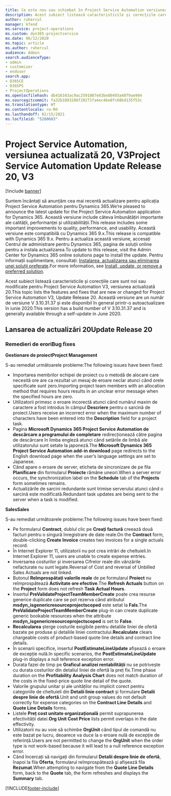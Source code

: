 ```yaml
---
title: Ce este nou sau schimbat în Project Service Automation versiunea actualizată 20, V3
description: Acest subiect listează caracteristicile și corecțiile care sunt disponibile în Project Service Automation V3, versiunea actualizată 20, V3
author: ruhercul
manager: kfend
ms.service: project-operations
ms.custom: dyn365-projectservice
ms.date: 06/12/2020
ms.topic: article
ms.author: ruhercul
audience: Admin
search.audienceType:
- admin
- customizer
- enduser
search.app:
- D365CE
- D365PS
- ProjectOperations
ms.openlocfilehash: db416343ac9ac2591007e83be80493a48f9ae904
ms.sourcegitcommit: fa32b1893286f20271fa4ec4be8fc68bd135f53c
ms.translationtype: HT
ms.contentlocale: ro-RO
ms.lasthandoff: 02/15/2021
ms.locfileid: "5280683"
---
```

# <a name="project-service-automation-update-release-20-v3"></a><span data-ttu-id="b0e11-103">Project Service Automation, versiunea actualizată 20, V3</span><span class="sxs-lookup"><span data-stu-id="b0e11-103">Project Service Automation Update Release 20, V3</span></span>

[!include [banner](../includes/psa-now-project-operations.md)]

<span data-ttu-id="b0e11-104">Suntem încântați să anunțăm cea mai recentă actualizare pentru aplicația Project Service Automation pentru Dynamics 365.</span><span class="sxs-lookup"><span data-stu-id="b0e11-104">We’re pleased to announce the latest update for the Project Service Automation application for Dynamics 365.</span></span> <span data-ttu-id="b0e11-105">Această versiune include câteva îmbunătățiri importante ale calității, performanței și utilizabilității.</span><span class="sxs-lookup"><span data-stu-id="b0e11-105">This release includes some important improvements to quality, performance, and usability.</span></span> <span data-ttu-id="b0e11-106">Această versiune este compatibilă cu Dynamics 365 9.x.</span><span class="sxs-lookup"><span data-stu-id="b0e11-106">This release is compatible with Dynamics 365 9.x.</span></span> <span data-ttu-id="b0e11-107">Pentru a actualiza această versiune, accesați Centrul de administrare pentru Dynamics 365, pagina de soluții online pentru a instala actualizarea.</span><span class="sxs-lookup"><span data-stu-id="b0e11-107">To update to this release, visit the Admin Center for Dynamics 365 online solutions page to install the update.</span></span> <span data-ttu-id="b0e11-108">Pentru informații suplimentare, consultați: [Instalarea, actualizarea sau eliminarea unei soluții preferate](https://docs.microsoft.com/power-platform/admin/install-remove-preferred-solution).</span><span class="sxs-lookup"><span data-stu-id="b0e11-108">For more information, see [Install, update, or remove a preferred solution](https://docs.microsoft.com/power-platform/admin/install-remove-preferred-solution).</span></span>

<span data-ttu-id="b0e11-109">Acest subiect listează caracteristicile și corecțiile care sunt noi sau modificate pentru Project Service Automation V3, versiunea actualizată 20.</span><span class="sxs-lookup"><span data-stu-id="b0e11-109">This topic lists the features and fixes that are new or changed for Project Service Automation V3, Update Release 20.</span></span> <span data-ttu-id="b0e11-110">Această versiune are un număr de versiune V 3.10.31.37 și este disponibil în general printr-o autoactualizare în iunie 2020.</span><span class="sxs-lookup"><span data-stu-id="b0e11-110">This version has a build number of V 3.10.31.37 and is generally available through a self-update in June 2020.</span></span>

## <a name="update-release-20"></a><span data-ttu-id="b0e11-111">Lansarea de actualizări 20</span><span class="sxs-lookup"><span data-stu-id="b0e11-111">Update Release 20</span></span>

### <a name="bug-fixes"></a><span data-ttu-id="b0e11-112">Remedieri de erori</span><span class="sxs-lookup"><span data-stu-id="b0e11-112">Bug fixes</span></span>

<span data-ttu-id="b0e11-113">**Gestionare de proiect**</span><span class="sxs-lookup"><span data-stu-id="b0e11-113">**Project Management**</span></span>

<span data-ttu-id="b0e11-114">S-au remediat următoarele probleme:</span><span class="sxs-lookup"><span data-stu-id="b0e11-114">The following issues have been fixed:</span></span>

- <span data-ttu-id="b0e11-115">Importarea membrilor echipei de proiect cu o metodă de alocare care necesită ore are ca rezultat un mesaj de eroare neclar atunci când orele specificate sunt zero.</span><span class="sxs-lookup"><span data-stu-id="b0e11-115">Importing project team members with an allocation method that requires hours results in an unclear error message when the specified hours are zero.</span></span>
- <span data-ttu-id="b0e11-116">Utilizatorii primesc o eroare incorectă atunci când numărul maxim de caractere a fost introdus în câmpul **Descriere** pentru o sarcină de proiect.</span><span class="sxs-lookup"><span data-stu-id="b0e11-116">Users receive an incorrect error when the maximum number of characters have been entered into the **Description** field for a project task.</span></span>
- <span data-ttu-id="b0e11-117">Pagina **Microsoft Dynamics 365 Project Service Automation de descărcare a programului de completare** redirecționează către pagina de descărcare în limba engleză atunci când setările de limbă ale utilizatorului sunt setate la japoneză.</span><span class="sxs-lookup"><span data-stu-id="b0e11-117">The **Microsoft Dynamics 365 Project Service Automation add-in download** page redirects to the English download page when the user’s language settings are set to Japanese.</span></span>
- <span data-ttu-id="b0e11-118">Când apare o eroare de server, eticheta de sincronizare de pe fila **Planificare** din formularul **Proiecte** rămâne uneori.</span><span class="sxs-lookup"><span data-stu-id="b0e11-118">When a server error occurs, the synchronization label on the **Schedule** tab of the **Projects** form sometimes remains.</span></span>
- <span data-ttu-id="b0e11-119">Actualizările de sarcini redundante sunt trimise serverului atunci când o sarcină este modificată.</span><span class="sxs-lookup"><span data-stu-id="b0e11-119">Redundant task updates are being sent to the server when a task is modified.</span></span>

<span data-ttu-id="b0e11-120">**Sales**</span><span class="sxs-lookup"><span data-stu-id="b0e11-120">**Sales**</span></span>

<span data-ttu-id="b0e11-121">S-au remediat următoarele probleme:</span><span class="sxs-lookup"><span data-stu-id="b0e11-121">The following issues have been fixed:</span></span>

- <span data-ttu-id="b0e11-122">Pe formularul **Contract**, dublul clic pe **Creați factură** creează două facturi pentru o singură înregistrare de date reale.</span><span class="sxs-lookup"><span data-stu-id="b0e11-122">On the **Contract** form, double-clicking **Create Invoice** creates two invoices for a single actuals record.</span></span>
- <span data-ttu-id="b0e11-123">În Internet Explorer 11, utilizatorii nu pot crea intrări de cheltuieli.</span><span class="sxs-lookup"><span data-stu-id="b0e11-123">In Internet Explorer 11, users are unable to create expense entries.</span></span>
- <span data-ttu-id="b0e11-124">Inversarea costurilor și inversarea Cifrelor reale din vânzările nefacturate nu sunt legate.</span><span class="sxs-lookup"><span data-stu-id="b0e11-124">Reversal of Cost and reversal of Unbilled Sales Actuals are not linked.</span></span>
- <span data-ttu-id="b0e11-125">Butonul **Reîmprospătați valorile reale** de pe formularul **Proiect** nu reîmprospătează **Activitate ore efective**.</span><span class="sxs-lookup"><span data-stu-id="b0e11-125">The **Refresh Actuals** button on the **Project** form does not refresh **Task Actual Hours**.</span></span>
- <span data-ttu-id="b0e11-126">Insertul **PreValidateProjectTeamMemberCreate** poate crea resurse generice duplicate care se pot rezerva când atributul **msdyn_isgenericresourceprojectscoped** este setat la **Fals**.</span><span class="sxs-lookup"><span data-stu-id="b0e11-126">The **PreValidateProjectTeamMemberCreate** plug-in can create duplicate generic bookable resources when the attribute **msdyn_isgenericresourceprojectscoped** is set to **False**.</span></span>
- <span data-ttu-id="b0e11-127">**Recalcularea** șterge costurile exigibile pentru detaliile liniei de ofertă bazate pe produse și detaliile liniei contractului.</span><span class="sxs-lookup"><span data-stu-id="b0e11-127">**Recalculate** clears chargeable costs of product-based quote line details and contract line details.</span></span>
- <span data-ttu-id="b0e11-128">În scenarii specifice, insertul **PostEstimateLineUpdate** afișează o eroare de excepție nulă.</span><span class="sxs-lookup"><span data-stu-id="b0e11-128">In specific scenarios, the **PostEstimateLineUpdate** plug-in displays a null teference exception error.</span></span>
- <span data-ttu-id="b0e11-129">Durata fazei de timp pe **Graficul analizei rentabilității** nu se potrivește cu durata costurilor din detaliul liniei de ofertă la preț fix.</span><span class="sxs-lookup"><span data-stu-id="b0e11-129">Time phase duration on the **Profitability Analysis Chart** does not match duration of the costs in the fixed-price quote line detail of the quote.</span></span>
- <span data-ttu-id="b0e11-130">Valorile grupului unitar și ale unităților nu implicit corect pentru categoriile de cheltuieli din **Detalii linie contract** și formulare **Detalii despre linie de ofertă**.</span><span class="sxs-lookup"><span data-stu-id="b0e11-130">Unit and unit group values do not default correctly for expense categories on the **Contract Line Details** and **Quote Line Details** forms.</span></span>
- <span data-ttu-id="b0e11-131">Listele **Preț cost unitate organizațională** permit suprapunerea efectivității datei.</span><span class="sxs-lookup"><span data-stu-id="b0e11-131">**Org Unit Cost Price** lists permit overlaps in the date effectivity.</span></span>
- <span data-ttu-id="b0e11-132">Utilizatorii nu au voie să schimbe **OrgUnit** când tipul de comandă nu este bazat pe lucru, deoarece va duce la o eroare nulă de excepție de referință.</span><span class="sxs-lookup"><span data-stu-id="b0e11-132">Users are not permitted to change the **OrgUnit** when the order type is not work-based because it will lead to a null reference exception error.</span></span>
- <span data-ttu-id="b0e11-133">Când încercați să navigați din formularul **Detalii despre linie de ofertă**, înapoi la fila **Oferta**, formularul reîmprospătează și afișează fila **Rezumat**.</span><span class="sxs-lookup"><span data-stu-id="b0e11-133">When attempting to navigate from the **Quote Line Details** form, back to the **Quote** tab, the form refreshes and displays the **Summary** tab.</span></span>


[!INCLUDE[footer-include](../includes/footer-banner.md)]
